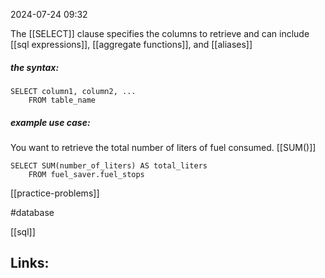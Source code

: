 2024-07-24 09:32

The [[SELECT]] clause specifies the columns to retrieve and can include [[sql expressions]], [[aggregate functions]], and [[aliases]]


##### the syntax:

```
SELECT column1, column2, ... 
	FROM table_name
```
##### example use case: 
You want to retrieve the total number of liters of fuel consumed. [[SUM()]]

```
SELECT SUM(number_of_liters) AS total_liters
	FROM fuel_saver.fuel_stops
```

[[practice-problems]]

#database 

[[sql]]
## Links:



